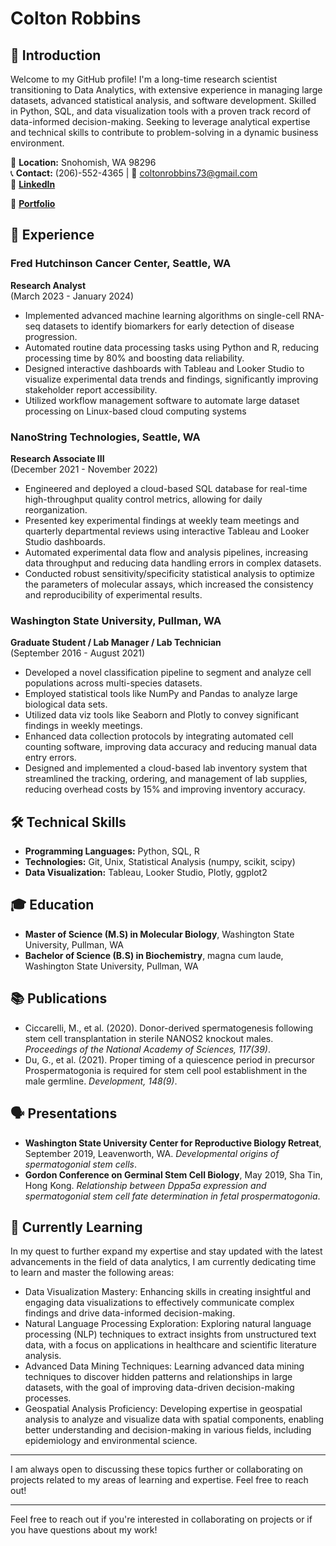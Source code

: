 # Colton Robbins

## 👋 Introduction
Welcome to my GitHub profile! I'm a long-time research scientist transitioning to Data Analytics, with extensive experience in managing large datasets, advanced statistical analysis, and software development. Skilled in Python, SQL, and data visualization tools with a proven track record of data-informed decision-making. Seeking to leverage analytical expertise and technical skills to contribute to problem-solving in a dynamic business environment.


📍 **Location:** Snohomish, WA 98296  
📞 **Contact:** (206)-552-4365 | 📧 coltonrobbins73@gmail.com  
🔗 **[LinkedIn](linkedin.com/in/colton-robbins73)**

🏅 **[Portfolio](Portfolio-CMR.github.io/Directory)**

## 💼 Experience

### Fred Hutchinson Cancer Center, Seattle, WA
**Research Analyst**  
(March 2023 - January 2024)
- Implemented advanced machine learning algorithms on single-cell RNA-seq datasets to identify biomarkers for early detection of disease progression.
- Automated routine data processing tasks using Python and R, reducing processing time by 80% and boosting data reliability.
- Designed interactive dashboards with Tableau and Looker Studio to visualize experimental data trends and findings, significantly improving stakeholder report accessibility.
- Utilized workflow management software to automate large dataset processing on Linux-based cloud computing systems

### NanoString Technologies, Seattle, WA
**Research Associate III**  
(December 2021 - November 2022)
- Engineered and deployed a cloud-based SQL database for real-time high-throughput quality control metrics, allowing for daily reorganization.
- Presented key experimental findings at weekly team meetings and quarterly departmental reviews using interactive Tableau and Looker Studio dashboards.
- Automated experimental data flow and analysis pipelines, increasing data throughput and reducing data handling errors in complex datasets.
- Conducted robust sensitivity/specificity statistical analysis to optimize the parameters of molecular assays, which increased the consistency and reproducibility of experimental results.

### Washington State University, Pullman, WA
**Graduate Student / Lab Manager / Lab Technician**  
(September 2016 - August 2021)
- Developed a novel classification pipeline to segment and analyze cell populations across multi-species datasets.
- Employed statistical tools like NumPy and Pandas to analyze large biological data sets.
- Utilized data viz tools like Seaborn and Plotly to convey significant findings in weekly meetings.
- Enhanced data collection protocols by integrating automated cell counting software, improving data accuracy and reducing manual data entry errors.
- Designed and implemented a cloud-based lab inventory system that streamlined the tracking, ordering, and management of lab supplies, reducing overhead costs by 15% and improving inventory accuracy.

## 🛠 Technical Skills
- **Programming Languages:** Python, SQL, R
- **Technologies:** Git, Unix, Statistical Analysis (numpy, scikit, scipy)
- **Data Visualization:** Tableau, Looker Studio, Plotly, ggplot2

## 🎓 Education
- **Master of Science (M.S) in Molecular Biology**, Washington State University, Pullman, WA
- **Bachelor of Science (B.S) in Biochemistry**, magna cum laude, Washington State University, Pullman, WA

## 📚 Publications
- Ciccarelli, M., et al. (2020). Donor-derived spermatogenesis following stem cell transplantation in sterile NANOS2 knockout males. *Proceedings of the National Academy of Sciences, 117(39)*.
- Du, G., et al. (2021). Proper timing of a quiescence period in precursor Prospermatogonia is required for stem cell pool establishment in the male germline. *Development, 148(9)*.

## 🗣 Presentations
- **Washington State University Center for Reproductive Biology Retreat**, September 2019, Leavenworth, WA. *Developmental origins of spermatogonial stem cells*.
- **Gordon Conference on Germinal Stem Cell Biology**, May 2019, Sha Tin, Hong Kong. *Relationship between Dppa5a expression and spermatogonial stem cell fate determination in fetal prospermatogonia*.

## 🌱 Currently Learning

In my quest to further expand my expertise and stay updated with the latest advancements in the field of data analytics, I am currently dedicating time to learn and master the following areas:

- Data Visualization Mastery: Enhancing skills in creating insightful and engaging data visualizations to effectively communicate complex findings and drive data-informed decision-making.
- Natural Language Processing Exploration: Exploring natural language processing (NLP) techniques to extract insights from unstructured text data, with a focus on applications in healthcare and scientific literature analysis.
- Advanced Data Mining Techniques: Learning advanced data mining techniques to discover hidden patterns and relationships in large datasets, with the goal of improving data-driven decision-making processes.
- Geospatial Analysis Proficiency: Developing expertise in geospatial analysis to analyze and visualize data with spatial components, enabling better understanding and decision-making in various fields, including epidemiology and environmental science.

---

I am always open to discussing these topics further or collaborating on projects related to my areas of learning and expertise. Feel free to reach out!


---

Feel free to reach out if you're interested in collaborating on projects or if you have questions about my work!
